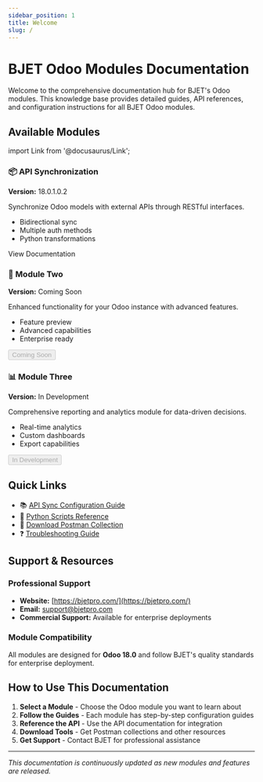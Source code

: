 ```yaml
---
sidebar_position: 1
title: Welcome
slug: /
---
```


# BJET Odoo Modules Documentation

Welcome to the comprehensive documentation hub for BJET's Odoo modules. This knowledge base provides detailed guides, API references, and configuration instructions for all BJET Odoo modules.

## Available Modules

import Link from '@docusaurus/Link';

<div className="row margin-bottom--lg">
  <div className="col col--4">
    <div className="card shadow--md">
      <div className="card__header">
        <h3>📦 API Synchronization</h3>
      </div>
      <div className="card__body">
        <p><strong>Version:</strong> 18.0.1.0.2</p>
        <p>Synchronize Odoo models with external APIs through RESTful interfaces.</p>
        <ul style={{fontSize: '0.9em'}}>
          <li>Bidirectional sync</li>
          <li>Multiple auth methods</li>
          <li>Python transformations</li>
        </ul>
      </div>
      <div className="card__footer">
        <Link
          className="button button--primary button--block"
          to="/docs/modules/api-sync">
          View Documentation
        </Link>
      </div>
    </div>
  </div>
  
  <div className="col col--4">
    <div className="card shadow--md">
      <div className="card__header">
        <h3>🚀 Module Two</h3>
      </div>
      <div className="card__body">
        <p><strong>Version:</strong> Coming Soon</p>
        <p>Enhanced functionality for your Odoo instance with advanced features.</p>
        <ul style={{fontSize: '0.9em'}}>
          <li>Feature preview</li>
          <li>Advanced capabilities</li>
          <li>Enterprise ready</li>
        </ul>
      </div>
      <div className="card__footer">
        <button className="button button--secondary button--block" disabled>
          Coming Soon
        </button>
      </div>
    </div>
  </div>
  
  <div className="col col--4">
    <div className="card shadow--md">
      <div className="card__header">
        <h3>📊 Module Three</h3>
      </div>
      <div className="card__body">
        <p><strong>Version:</strong> In Development</p>
        <p>Comprehensive reporting and analytics module for data-driven decisions.</p>
        <ul style={{fontSize: '0.9em'}}>
          <li>Real-time analytics</li>
          <li>Custom dashboards</li>
          <li>Export capabilities</li>
        </ul>
      </div>
      <div className="card__footer">
        <button className="button button--secondary button--block" disabled>
          In Development
        </button>
      </div>
    </div>
  </div>
</div>

## Quick Links

- 📚 [API Sync Configuration Guide](/docs/modules/api-sync/configuration/overview)
- 🔧 [Python Scripts Reference](/docs/modules/api-sync/python-scripts/context-variables)
- 📮 [Download Postman Collection](/postman)
- ❓ [Troubleshooting Guide](/docs/modules/api-sync/troubleshooting)

## Support & Resources

### Professional Support
- **Website:** [https://bjetpro.com/](https://bjetpro.com/)
- **Email:** [support@bjetpro.com](mailto:support@bjetpro.com)
- **Commercial Support:** Available for enterprise deployments

### Module Compatibility
All modules are designed for **Odoo 18.0** and follow BJET's quality standards for enterprise deployment.

## How to Use This Documentation

1. **Select a Module** - Choose the Odoo module you want to learn about
2. **Follow the Guides** - Each module has step-by-step configuration guides
3. **Reference the API** - Use the API documentation for integration
4. **Download Tools** - Get Postman collections and other resources
5. **Get Support** - Contact BJET for professional assistance

---

*This documentation is continuously updated as new modules and features are released.*